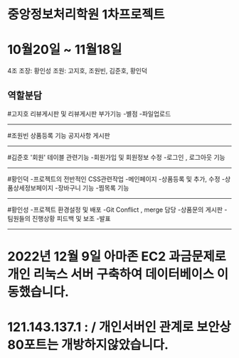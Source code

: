 # 중앙정보처리학원 1차프로젝트
# 10월20일 ~ 11월18일

4조
조장: 황인성
조원: 고지호, 조원빈, 김준호, 황인덕


역할분담
-----------------------------------------------

#고지호
리뷰게시판 및 리뷰게시판 부가기능
-별점
-파일업로드

-----------------------------------------------

#조원빈
상품등록 기능
공지사항 게시판

-----------------------------------------------

#김준호
'회원' 테이블 관련기능
-회원가입 및 회원정보 수정
-로그인 , 로그아웃 기능

-----------------------------------------------

#황인덕
-프로젝트의 전반적인 CSS관련작업
-메인페이지 
-상품등록 및 추가, 수정
-상품상세정보페이지 
-장바구니 기능
-찜목록 기능

-----------------------------------------------

#황인성
-프로젝트 환경설정 및 배포
-Git Conflict , merge 담당 
-상품문의 게시판
-팀원들의 진행상황 피드백 및 보조
-발표

-----------------------------------------------

# 2022년 12월 9일 아마존 EC2 과금문제로 개인 리눅스 서버 구축하여 데이터베이스 이동했습니다.
# 121.143.137.1 :  / 개인서버인 관계로 보안상 80포트는 개방하지않았습니다.
